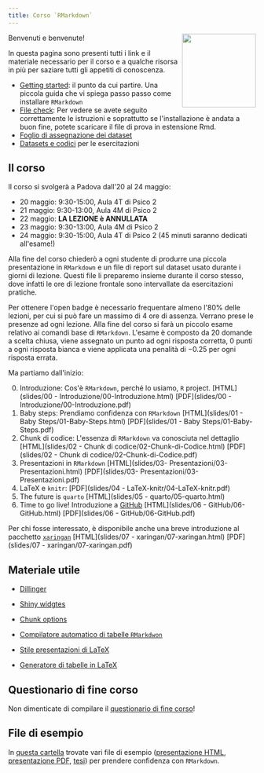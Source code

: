 ```yaml
---
title: Corso `RMarkdown`
---
```


<img align="right" width="150" height="150" src="man/arca_logo.svg">


Benvenuti e benvenute! 

In questa pagina sono presenti tutti i link e il materiale necessario per il corso e a qualche risorsa in più per saziare tutti gli appetiti di conoscenza. 


- [Getting started](Istruzioni-base.html): il punto da cui partire. Una piccola guida che vi spiega passo passo come installare `RMarkdown`
- [File check](https://drive.google.com/file/d/1holNW8FnqH-qqqOTcxxJCo4WpoJtl1jO/view?usp=sharing): Per vedere se avete seguito correttamente le istruzioni e soprattutto se l'installazione è andata a buon fine, potete scaricare il file di prova in estensione Rmd.
- [Foglio di assegnazione dei dataset](https://docs.google.com/document/d/1xBr-zNRTvUrKABrU7CQDM_8rZVg2gmij_aaP-0laljM/edit?usp=sharing) 
- [Datasets e codici](Datasets-Codici.html) per le esercitazioni


## Il corso

Il corso si svolgerà a Padova dall'20 al 24 maggio:

- 20 maggio: 9:30-15:00, Aula 4T di Psico 2
- 21 maggio: 9:30-13:00, Aula 4M di Psico 2
- 22 maggio: **LA LEZIONE è ANNULLATA**
- 23 maggio: 9:30-13:00, Aula 4M di Psico 2
- 24 maggio: 9:30-15:00, Aula 4T di Psico 2 (45 minuti saranno dedicati all'esame!)

Alla fine del corso chiederò a ogni studente di produrre una piccola presentazione in `RMarkdown` e un file di report sul dataset usato durante i giorni di lezione. Questi file li preparemo insieme durante il corso stesso, dove infatti le ore di lezione frontale sono intervallate da esercitazioni pratiche.

Per ottenere l'open badge è necessario frequentare almeno l'80% delle lezioni, per cui si può fare un massimo di 4 ore di assenza. Verrano prese le presenze ad ogni lezione. Alla fine del corso si farà un piccolo esame relativo ai comandi base di `RMarkdown`. L'esame è composto da 20 domande a scelta chiusa, viene assegnato un punto ad ogni risposta corretta, 0 punti a ogni risposta bianca e viene applicata una penalità di $-0.25$ per ogni risposta errata. 

Ma partiamo dall'inizio: 

00. Introduzione: Cos'è `RMarkdown`, perché lo usiamo, `R` project. [HTML](slides/00 - Introduzione/00-Introduzione.html) [PDF](slides/00 - Introduzione/00-Introduzione.pdf)
01. Baby steps: Prendiamo confidenza con `RMarkdown` [HTML](slides/01 - Baby Steps/01-Baby-Steps.html) [PDF](slides/01 - Baby Steps/01-Baby-Steps.pdf)
02. Chunk di codice: L'essenza di `RMarkdown` va conosciuta nel dettaglio [HTML](slides/02 - Chunk di codice/02-Chunk-di-Codice.html) [PDF](slides/02 - Chunk di codice/02-Chunk-di-Codice.pdf)
03. Presentazioni in `RMarkdown` [HTML](slides/03- Presentazioni/03-Presentazioni.html) [PDF](slides/03- Presentazioni/03-Presentazioni.pdf)
04. LaTeX e `knitr`: [PDF](slides/04 - LaTeX-knitr/04-LaTeX-knitr.pdf)
05. The future is `quarto` [HTML](slides/05 - quarto/05-quarto.html)
06. Time to go live! Introduzione a [GitHub](https://github.com/) [HTML](slides/06 - GitHub/06-GitHub.html) [PDF](slides/06 - GitHub/06-GitHub.pdf)


Per chi fosse interessato, è disponibile anche una breve introduzione al pacchetto [`xaringan`](https://cran.r-project.org/web/packages/xaringan/index.html) [HTML](slides/07 - xaringan/07-xaringan.html) [PDF](slides/07 - xaringan/07-xaringan.pdf)


## Materiale utile

- [Dillinger](https://dillinger.io/)

- [Shiny widgtes](https://shiny.rstudio.com/gallery/widget-gallery.html)

- [Chunk options](https://yihui.org/knitr/options/)

- [Compilatore automatico di tabelle `RMarkdwon`](https://www.tablesgenerator.com/markdown_tables)

- [Stile presentazioni di LaTeX](https://mpetroff.net/files/beamer-theme-matrix/)

- [Generatore di tabelle in LaTeX](https://www.tablesgenerator.com/)

## Questionario di fine corso

Non dimenticate di compilare il [questionario di fine corso](https://forms.gle/VS4RaevZ6XghDCjM9)!

## File di esempio

In [questa cartella](https://github.com/arca-dpss/CorsoRmarkdown/tree/main/Esempi) trovate vari file di esempio ([presentazione HTML](https://github.com/arca-dpss/CorsoRmarkdown/tree/main/Esempi/Presentazione-HTML), [presentazione PDF](https://github.com/arca-dpss/CorsoRmarkdown/tree/main/Esempi/Presentazione-PDF), [tesi](https://github.com/arca-dpss/CorsoRmarkdown/tree/main/Esempi/Tesi)) per prendere confidenza con `RMarkdown`. 


